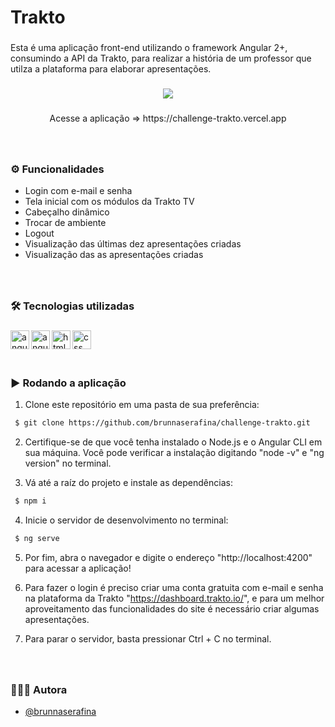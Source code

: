 <h1 align="left">Trakto</h1>

###

<p align="left">Esta é uma aplicação front-end utilizando o framework Angular 2+, consumindo a API da Trakto, para realizar a história de um professor que utilza a plataforma para elaborar apresentações.</p>

###

<div align="center"> 

<img src="https://user-images.githubusercontent.com/106851605/235033585-33625af1-28a2-4127-bede-d9356b4173ad.png" />

</div> 

###

<p align="center">Acesse a aplicação => https://challenge-trakto.vercel.app</p>


###

<br clear="both">

### ⚙️ Funcionalidades

- Login com e-mail e senha
- Tela inicial com os módulos da Trakto TV
- Cabeçalho dinâmico
- Trocar de ambiente
- Logout
- Visualização das últimas dez apresentações criadas
- Visualização das as apresentações criadas

###

<br />

### 🛠️ Tecnologias utilizadas

###
  <img align="left" alt="angular" height="30px" src="https://img.shields.io/badge/angular-%23DD0031.svg?style=for-the-badge&logo=angular&logoColor=white" />
  <img align="left" alt="angular" height="30px" src="https://img.shields.io/badge/typescript-%23007ACC.svg?style=for-the-badge&logo=typescript&logoColor=white" />
  <img align="left" alt="html" height="30px" src="https://img.shields.io/badge/html5-%23E34F26.svg?style=for-the-badge&logo=html5&logoColor=white" />
  <img align="left" alt="css" height="30px" src="https://img.shields.io/badge/css3-%231572B6.svg?style=for-the-badge&logo=css3&logoColor=white" />


###

<br />
<br />
<br />

### ▶️ Rodando a aplicação

1. Clone este repositório em uma pasta de sua preferência:

```bash
 $ git clone https://github.com/brunnaserafina/challenge-trakto.git
```
2. Certifique-se de que você tenha instalado o Node.js e o Angular CLI em sua máquina. Você pode verificar a instalação digitando "node -v" e "ng version" no terminal.

3. Vá até a raíz do projeto e instale as dependências:
```bash
 $ npm i
```
4. Inicie o servidor de desenvolvimento no terminal:
```bash
 $ ng serve
```
5. Por fim, abra o navegador e digite o endereço "http://localhost:4200" para acessar a aplicação!

6. Para fazer o login é preciso criar uma conta gratuita com e-mail e senha na plataforma da Trakto "https://dashboard.trakto.io/", e para um melhor aproveitamento das funcionalidades do site é necessário criar algumas apresentações.

7. Para parar o servidor, basta pressionar Ctrl + C no terminal.

###
<br />

### 🙇🏻‍♀️ Autora

- [@brunnaserafina](https://www.github.com/brunnaserafina)

